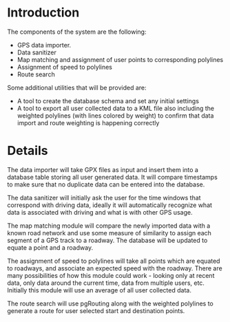 # Introduction #

The components of the system are the following:
  * GPS data importer.
  * Data sanitizer
  * Map matching and assignment of user points to corresponding polylines
  * Assignment of speed to polylines
  * Route search

Some additional utilities that will be provided are:
  * A tool to create the database schema and set any initial settings
  * A tool to export all user collected data to a KML file also including the weighted polylines (with lines colored by weight) to confirm that data import and route weighting is happening correctly

# Details #

The data importer will take GPX files as input and insert them into a database table storing all user generated data.  It will compare timestamps to make sure that no duplicate data can be entered into the database.

The data sanitizer will initially ask the user for the time windows that correspond with driving data, ideally it will automatically recognize what data is associated with driving and what is with other GPS usage.

The map matching module will compare the newly imported data with a known road network and use some measure of similarity to assign each segment of a GPS track to a roadway.  The database will be updated to equate a point and a roadway.

The assignment of speed to polylines will take all points which are equated to roadways, and associate an expected speed with the roadway.  There are many possibilities of how this module could work - looking only at recent data, only data around the current time, data from multiple users, etc.  Initially this module will use an average of all user collected data.

The route search will use pgRouting along with the weighted polylines to generate a route for user selected start and destination points.